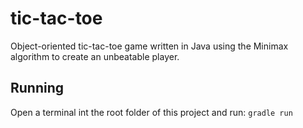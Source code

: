 # tic-tac-toe

Object-oriented tic-tac-toe game written in Java using the Minimax algorithm to create an unbeatable player.

## Running

Open a terminal int the root folder of this project and run: `gradle run`
